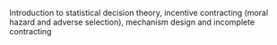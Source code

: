 
Introduction to statistical decision theory, incentive contracting (moral hazard and adverse selection), mechanism design and incomplete contracting
